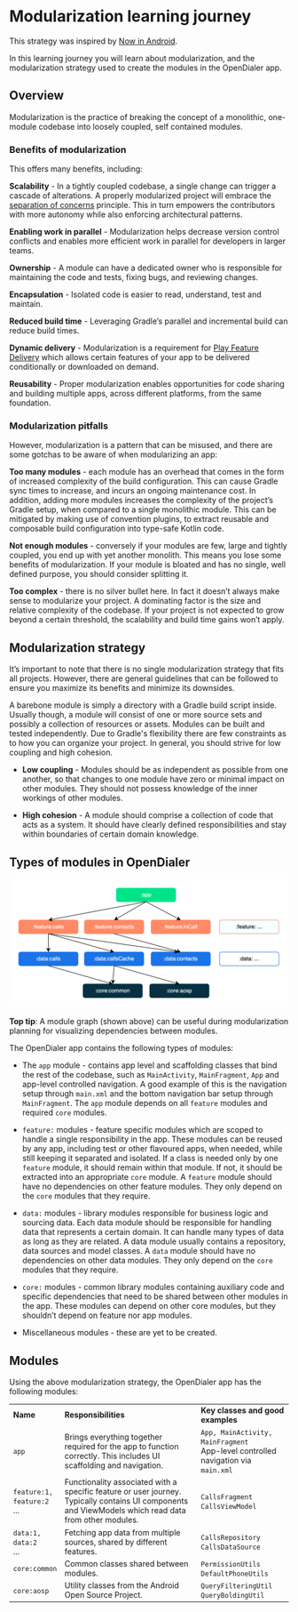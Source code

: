 # Modularization learning journey

This strategy was inspired by [Now in Android](https://github.com/android/nowinandroid).

In this learning journey you will learn about modularization, and the modularization strategy used
to create the modules in the OpenDialer app.


## Overview

Modularization is the practice of breaking the concept of a monolithic, one-module codebase into
loosely coupled, self contained modules.


### Benefits of modularization

This offers many benefits, including:

**Scalability** - In a tightly coupled codebase, a single change can trigger a cascade of
alterations. A properly modularized project will embrace
the [separation of concerns](https://en.wikipedia.org/wiki/Separation_of_concerns) principle. This
in turn empowers the contributors with more autonomy while also enforcing architectural patterns.

**Enabling work in parallel** - Modularization helps decrease version control conflicts and enables
more efficient work in parallel for developers in larger teams.

**Ownership** - A module can have a dedicated owner who is responsible for maintaining the code and
tests, fixing bugs, and reviewing changes.

**Encapsulation** - Isolated code is easier to read, understand, test and maintain.

**Reduced build time** - Leveraging Gradle’s parallel and incremental build can reduce build times.

**Dynamic delivery** - Modularization is a requirement
for [Play Feature Delivery](https://developer.android.com/guide/playcore/feature-delivery) which
allows certain features of your app to be delivered conditionally or downloaded on demand.

**Reusability** - Proper modularization enables opportunities for code sharing and building multiple
apps, across different platforms, from the same foundation.


### Modularization pitfalls

However, modularization is a pattern that can be misused, and there are some gotchas to be aware of
when modularizing an app:

**Too many modules** - each module has an overhead that comes in the form of increased complexity of
the build configuration. This can cause Gradle sync times to increase, and incurs an ongoing
maintenance cost. In addition, adding more modules increases the complexity of the project’s Gradle
setup, when compared to a single monolithic module. This can be mitigated by making use of
convention plugins, to extract reusable and composable build configuration into type-safe Kotlin
code.

**Not enough modules** - conversely if your modules are few, large and tightly coupled, you end up
with yet another monolith. This means you lose some benefits of modularization. If your module is
bloated and has no single, well defined purpose, you should consider splitting it.

**Too complex** - there is no silver bullet here. In fact it doesn’t always make sense to modularize
your project. A dominating factor is the size and relative complexity of the codebase. If your
project is not expected to grow beyond a certain threshold, the scalability and build time gains
won’t apply.


## Modularization strategy

It’s important to note that there is no single modularization strategy that fits all projects.
However, there are general guidelines that can be followed to ensure you maximize its benefits and
minimize its downsides.

A barebone module is simply a directory with a Gradle build script inside. Usually though, a module
will consist of one or more source sets and possibly a collection of resources or assets. Modules
can be built and tested independently. Due to Gradle's flexibility there are few constraints as to
how you can organize your project. In general, you should strive for low coupling and high cohesion.

* **Low coupling** - Modules should be as independent as possible from one another, so that changes
  to one module have zero or minimal impact on other modules. They should not possess knowledge of
  the inner workings of other modules.

* **High cohesion** - A module should comprise a collection of code that acts as a system. It should
  have clearly defined responsibilities and stay within boundaries of certain domain knowledge.


## Types of modules in OpenDialer

![Diagram showing types of modules and their dependencies in OpenDialer](./images/app_modularization.png "Diagram showing types of modules and their dependencies in OpenDialer")

**Top tip**: A module graph (shown above) can be useful during modularization planning for
visualizing dependencies between modules.

The OpenDialer app contains the following types of modules:

* The `app` module - contains app level and scaffolding classes that bind the rest of the codebase,
  such as `MainActivity`, `MainFragment`, `App` and app-level controlled navigation. A good example of this is
  the navigation setup through `main.xml` and the bottom navigation bar setup
  through `MainFragment`. The `app` module depends on all `feature` modules and
  required `core` modules.

* `feature:` modules - feature specific modules which are scoped to handle a single responsibility
  in the app. These modules can be reused by any app, including test or other flavoured apps, when
  needed, while still keeping it separated and isolated. If a class is needed only by one `feature`
  module, it should remain within that module. If not, it should be extracted into an
  appropriate `core` module. A `feature` module should have no dependencies on other feature
  modules. They only depend on the `core` modules that they require.

* `data:` modules - library modules responsible for business logic and sourcing data.
  Each data module should be responsible for handling data that represents a certain domain.
  It can handle many types of data as long as they are related.
  A data module usually contains a repository, data sources and model classes.
  A `data` module should have no dependencies on other data
  modules. They only depend on the `core` modules that they require.

* `core:` modules - common library modules containing auxiliary code and specific dependencies that
  need to be shared between other modules in the app. These modules can depend on other core
  modules, but they shouldn’t depend on feature nor app modules.

* Miscellaneous modules - these are yet to be created.


## Modules

Using the above modularization strategy, the OpenDialer app has the following modules:

<table>
  <tr>
   <td><strong>Name</strong>
   </td>
   <td><strong>Responsibilities</strong>
   </td>
   <td><strong>Key classes and good examples</strong>
   </td>
  </tr>
  <tr>
   <td><code>app</code>
   </td>
   <td>Brings everything together required for the app to function correctly. This includes UI scaffolding and navigation. 
   </td>
   <td><code>App, MainActivity, MainFragment</code><br>
   App-level controlled navigation via <code>main.xml</code>
   </td>
  </tr>
  <tr>
   <td><code>feature:1,</code><br>
   <code>feature:2</code><br>
   ...
   </td>
   <td>Functionality associated with a specific feature or user journey. Typically contains UI components and ViewModels which read data from other modules.
   </td>
   <td><code>CallsFragment</code><br>
   <code>CallsViewModel</code>
   </td>
  </tr>
  <tr>
   <td><code>data:1,</code><br>
   <code>data:2</code><br>
   ...
   </td>
   <td>Fetching app data from multiple sources, shared by different features.
   </td>
    <td><code>CallsRepository</code><br>
   <code>CallsDataSource</code>
   </td>
   </td>
  </tr>
  <tr>
   <td><code>core:common</code>
   </td>
   <td>Common classes shared between modules.
   </td>
   <td><code>PermissionUtils</code><br>
   <code>DefaultPhoneUtils</code>
   </td>
  </tr>
  <tr>
   <td><code>core:aosp</code>
   </td>
   <td>Utility classes from the Android Open Source Project.
   </td>
   <td><code>QueryFilteringUtil</code><br>
   <code>QueryBoldingUtil</code>
   </td>
  </tr>
</table>
